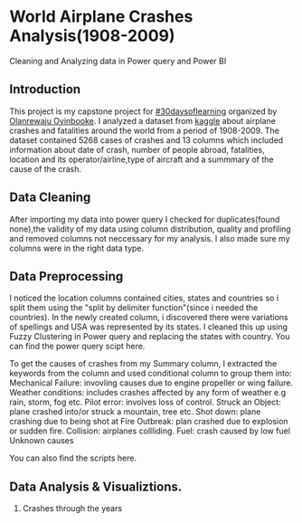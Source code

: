 # World Airplane Crashes Analysis(1908-2009)
Cleaning and Analyzing data in Power query and Power BI

## Introduction
This project is my capstone project for [#30daysoflearning](https://techcommunity.microsoft.com/t5/educator-developer-blog/learning-data-analysis-curriculum-and-resources/ba-p/3497797) organized by [Olanrewaju Oyinbooke](https://github.com/theoyinbooke).
I analyzed a dataset from [kaggle](https://www.kaggle.com/datasets/saurograndi/airplane-crashes-since-1908) about airplane crashes and fatalities around the world from a period of 1908-2009.
The dataset contained 5268 cases of crashes and 13 columns which included information about date of crash,  number of people abroad, fatalities, location and its operator/airline,type of aircraft and a summmary of the cause of the crash.

## Data Cleaning 
After importing my data into power query I checked for duplicates(found none),the validity of my data using column distribution, quality and profiling and removed columns not neccessary for my analysis.
I also made sure my columns were in the right data type.

## Data Preprocessing
I noticed the location columns contained cities, states and countries so i split them using the "split by delimiter function"(since i needed the countries). In the newly created column, i discovered there were variations of spellings and USA was represented by its states. I cleaned this up using Fuzzy Clustering in Power query and replacing the states with country. You can find the power query scipt here.

To get the causes of crashes from my Summary column, I extracted the keywords from the column and used conditional column to group them into:
Mechanical Failure: invovling causes due to engine propeller or wing failure.
Weather conditions: includes crashes affected by any form of weather e.g rain, storm, fog etc.
Pilot error: involves loss of control.
Struck an Object: plane crashed into/or struck a mountain, tree etc.
Shot down: plane crashing due to being shot at
Fire Outbreak: plan crashed due to explosion or sudden fire.
Collision: airplanes collliding.
Fuel: crash caused by low fuel
Unknown causes

You can also find the scripts here.

 ## Data Analysis & Visualiztions.
 1. Crashes through the years 
